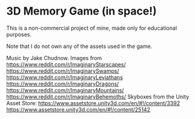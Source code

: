 # 3D Memory Game (in space!)
This is a non-commercial project of mine, made only for educational purposes.

Note that I do not own any of the assets used in the game.

Music by Jake Chudnow.
Images from https://www.reddit.com/r/ImaginaryStarscapes/
            https://www.reddit.com/r/ImaginarySwamps/
            https://www.reddit.com/r/ImaginaryLeviathans
            https://www.reddit.com/r/ImaginaryDragons/
            https://www.reddit.com/r/ImaginaryMountains/
            https://www.reddit.com/r/ImaginaryBehemoths/
Skyboxes from the Unity Asset Store: https://www.assetstore.unity3d.com/en/#!/content/3392
                                     https://www.assetstore.unity3d.com/en/#!/content/25142
